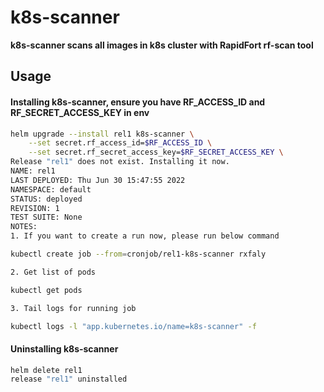 # k8s-scanner

<b> k8s-scanner scans all images in k8s cluster with RapidFort rf-scan tool </b>

## Usage

#### Installing k8s-scanner, ensure you have RF_ACCESS_ID and RF_SECRET_ACCESS_KEY in env
```bash
helm upgrade --install rel1 k8s-scanner \
    --set secret.rf_access_id=$RF_ACCESS_ID \
    --set secret.rf_secret_access_key=$RF_SECRET_ACCESS_KEY \
Release "rel1" does not exist. Installing it now.
NAME: rel1
LAST DEPLOYED: Thu Jun 30 15:47:55 2022
NAMESPACE: default
STATUS: deployed
REVISION: 1
TEST SUITE: None
NOTES:
1. If you want to create a run now, please run below command

kubectl create job --from=cronjob/rel1-k8s-scanner rxfaly

2. Get list of pods

kubectl get pods

3. Tail logs for running job

kubectl logs -l "app.kubernetes.io/name=k8s-scanner" -f
```

#### Uninstalling k8s-scanner

```bash
helm delete rel1
release "rel1" uninstalled
```
